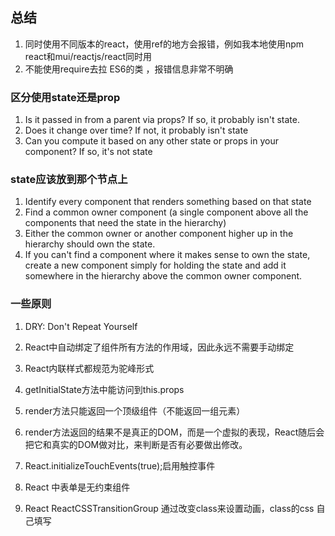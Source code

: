 ## 总结
1. 同时使用不同版本的react，使用ref的地方会报错，例如我本地使用npm react和mui/reactjs/react同时用
1. 不能使用require去拉 ES6的类 ，报错信息非常不明确

### 区分使用state还是prop 
1. Is it passed in from a parent via props? If so, it probably isn't state.
2. Does it change over time? If not, it probably isn't state
3. Can you compute it based on any other state or props in your component? If so, it's not state

### state应该放到那个节点上
1. Identify every component that renders something based on that state
2. Find a common owner component (a single component above all the components that need the state in the hierarchy)
3. Either the common owner or another component higher up in the hierarchy should own the state.
4. If you can't find a component where it makes sense to own the state, create a new component simply for holding the state and add it somewhere in the hierarchy above the common owner component.

### 一些原则
1. DRY: Don't Repeat Yourself

1. React中自动绑定了组件所有方法的作用域，因此永远不需要手动绑定
2. React内联样式都规范为驼峰形式
3. getInitialState方法中能访问到this.props
4. render方法只能返回一个顶级组件（不能返回一组元素）
5. render方法返回的结果不是真正的DOM，而是一个虚拟的表现，React随后会把它和真实的DOM做对比，来判断是否有必要做出修改。
6. React.initializeTouchEvents(true);启用触控事件
7. React 中表单是无约束组件
8. React ReactCSSTransitionGroup 通过改变class来设置动画，class的css 自己填写
